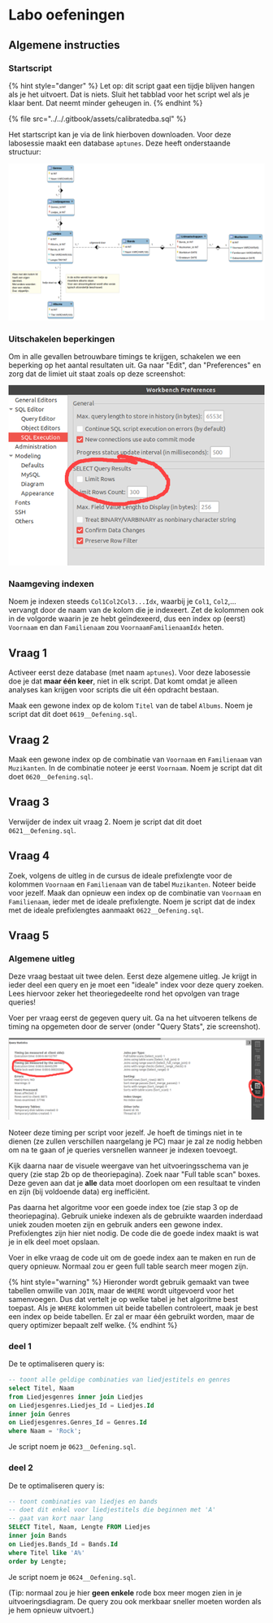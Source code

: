# Labo oefeningen

## Algemene instructies

### Startscript

{% hint style="danger" %}
Let op: dit script gaat een tijdje blijven hangen als je het uitvoert. Dat is niets. Sluit het tabblad voor het script wel als je klaar bent. Dat neemt minder geheugen in.
{% endhint %}

{% file src="../../.gitbook/assets/calibratedba.sql" %}

Het startscript kan je via de link hierboven downloaden. Voor deze labosessie maakt een database `aptunes`. Deze heeft onderstaande structuur:

![](../../.gitbook/assets/aptunes.png)

### Uitschakelen beperkingen

Om in alle gevallen betrouwbare timings te krijgen, schakelen we een beperking op het aantal resultaten uit. Ga naar "Edit", dan "Preferences" en zorg dat de limiet uit staat zoals op deze screenshot:

![](../../.gitbook/assets/prefs.png)

### Naamgeving indexen

Noem je indexen steeds `Col1Col2Col3...Idx`, waarbij je `Col1`, `Col2`,... vervangt door de naam van de kolom die je indexeert. Zet de kolommen ook in de volgorde waarin je ze hebt geïndexeerd, dus een index op \(eerst\) `Voornaam` en dan `Familienaam` zou `VoornaamFamilienaamIdx` heten.

## Vraag 1

Activeer eerst deze database \(met naam `aptunes`\). Voor deze labosessie doe je dat **maar één keer**, niet in elk script. Dat komt omdat je alleen analyses kan krijgen voor scripts die uit één opdracht bestaan.

Maak een gewone index op de kolom `Titel` van de tabel `Albums`. Noem je script dat dit doet `0619__Oefening.sql`.

## Vraag 2

Maak een gewone index op de combinatie van `Voornaam` en `Familienaam` van `Muzikanten`. In de combinatie noteer je eerst `Voornaam`. Noem je script dat dit doet `0620__Oefening.sql`.

## Vraag 3

Verwijder de index uit vraag 2. Noem je script dat dit doet `0621__Oefening.sql`.

## Vraag 4

Zoek, volgens de uitleg in de cursus de ideale prefixlengte voor de kolommen `Voornaam` en `Familienaam` van de tabel `Muzikanten`. Noteer beide voor jezelf. Maak dan opnieuw een index op de combinatie van `Voornaam` en `Familienaam`, ieder met de ideale prefixlengte. Noem je script dat de index met de ideale prefixlengtes aanmaakt `0622__Oefening.sql`.

## Vraag 5

### Algemene uitleg

Deze vraag bestaat uit twee delen. Eerst deze algemene uitleg. Je krijgt in ieder deel een query en je moet een "ideale" index voor deze query zoeken. Lees hiervoor zeker het theoriegedeelte rond het opvolgen van trage queries!

Voer per vraag eerst de gegeven query uit. Ga na het uitvoeren telkens de timing na opgemeten door de server \(onder "Query Stats", zie screenshot\).

![](../../.gitbook/assets/querystats1.png)

Noteer deze timing per script voor jezelf. Je hoeft de timings niet in te dienen \(ze zullen verschillen naargelang je PC\) maar je zal ze nodig hebben om na te gaan of je queries versnellen wanneer je indexen toevoegt.

Kijk daarna naar de visuele weergave van het uitvoeringsschema van je query \(zie stap 2b op de theoriepagina\). Zoek naar "Full table scan" boxes. Deze geven aan dat je **alle** data moet doorlopen om een resultaat te vinden en zijn \(bij voldoende data\) erg inefficiënt.

Pas daarna het algoritme voor een goede index toe \(zie stap 3 op de theoriepagina\). Gebruik unieke indexen als de gebruikte waarden inderdaad uniek zouden moeten zijn en gebruik anders een gewone index. Prefixlengtes zijn hier niet nodig. De code die de goede index maakt is wat je in elk deel moet opslaan.

Voer in elke vraag de code uit om de goede index aan te maken en run de query opnieuw. Normaal zou er geen full table search meer mogen zijn.

{% hint style="warning" %}
Hieronder wordt gebruik gemaakt van twee tabellen omwille van `JOIN`, maar de `WHERE` wordt uitgevoerd voor het samenvoegen. Dus dat vertelt je op welke tabel je het algoritme best toepast. Als je `WHERE` kolommen uit beide tabellen controleert, maak je best een index op beide tabellen. Er zal er maar één gebruikt worden, maar de query optimizer bepaalt zelf welke.
{% endhint %}

### deel 1

De te optimaliseren query is:

```sql
-- toont alle geldige combinaties van liedjestitels en genres
select Titel, Naam
from Liedjesgenres inner join Liedjes
on Liedjesgenres.Liedjes_Id = Liedjes.Id
inner join Genres
on Liedjesgenres.Genres_Id = Genres.Id
where Naam = 'Rock';
```

Je script noem je `0623__Oefening.sql`.

### deel 2

De te optimaliseren query is:

```sql
-- toont combinaties van liedjes en bands
-- doet dit enkel voor liedjestitels die beginnen met 'A'
-- gaat van kort naar lang
SELECT Titel, Naam, Lengte FROM Liedjes
inner join Bands
on Liedjes.Bands_Id = Bands.Id
where Titel like 'A%'
order by Lengte;
```

Je script noem je `0624__Oefening.sql`.

\(Tip: normaal zou je hier **geen enkele** rode box meer mogen zien in je uitvoeringsdiagram. De query zou ook merkbaar sneller moeten worden als je hem opnieuw uitvoert.\)

